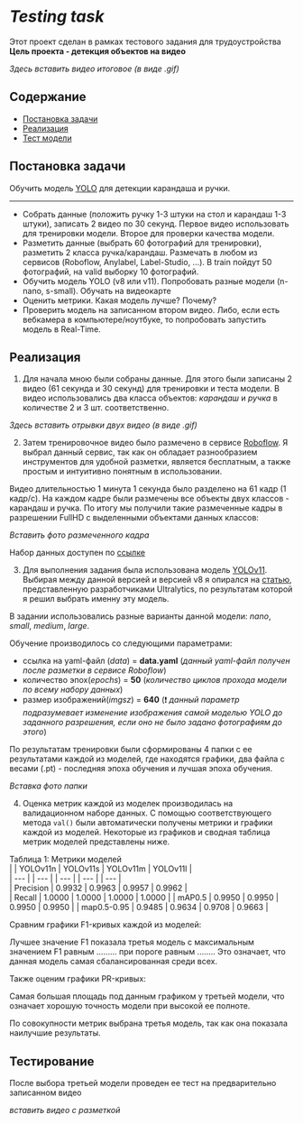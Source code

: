 
# *Testing task*

Этот проект сделан в рамках тестового задания для трудоустройства  
**Цель проекта - детекция объектов на видео**  


*Здесь вставить видео итоговое (в виде .gif)*

## Содержание
- [Постановка задачи](#постановка-задачи)
- [Реализация](#реализация)
- [Тест модели](#тест-модели)
## Постановка задачи
Обучить модель [YOLO][yolo] для детекции карандаша и ручки. 

---

- Собрать данные (положить ручку 1-3 штуки на стол и карандаш 1-3 штуки), записать 2 видео по 30 секунд. Первое видео использовать для тренировки модели. Второе для проверки качества модели. 
- Разметить данные (выбрать 60 фотографий для тренировки), разметить 2 класса ручка/карандаш. Размечать в любом из сервисов (Roboflow, Anylabel, Label-Studio, ...). В train пойдут 50 фотографий, на valid выборку 10 фотографий. 
- Обучить модель YOLO (v8 или v11). Попробовать разные модели (n-nano, s-small). Обучать на видеокарте 
- Оценить метрики. Какая модель лучше? Почему?
- Проверить модель на записанном втором видео. Либо, если есть вебкамера в компьютере/ноутбуке, то попробовать запустить модель в Real-Time.




[yolo]: https://docs.ultralytics.com/ru/models/yolo11/
## Реализация
1. Для начала мною были собраны данные. Для этого были записаны 2 видео (61 секунда и 30 секунд) для тренировки и теста модели. В видео использовались два класса объектов: *карандаш* и *ручка* в количестве 2 и 3 шт. соответственно.


*Здесь вставить отрывки двух видео (в виде .gif)*

2. Затем тренировочное видео было размечено в сервисе [Roboflow][roboflow]. Я выбрал данный сервис, так как он обладает разнообразием инструментов для удобной разметки, является бесплатным, а также простым и интуитивно понятным в использовании.

Видео длительностью 1 минута 1 секунда было разделено на 61 кадр (1 кадр/с). На каждом кадре были размечены все объекты двух классов - карандаш и ручка. По итогу мы получили такие размеченные кадры в разрешении FullHD с выделенными объектами данных классов:

*Вставить фото размеченного кадра*

Набор данных доступен по [ссылке][набор-данных]



3. Для выполнения задания была использована модель [YOLOv11][yolov11]. Выбирая между данной версией и версией v8 я опирался на [статью][сравнение], представленную разработчиками Ultralytics, по результатам которой я решил выбрать именну эту модель.

В задании использовались разные варианты данной модели: *nano*, *small*, *medium*, *large*.

Обучение производилось со следующими параметрами: 
- ссылка на yaml-файл (*data*) = **data.yaml** (*данный yaml-файл получен после разметки в сервисе Roboflow*)
- количество эпох(*epochs*) = **50** (*количество циклов прохода модели по всему набору данных*)
- размер изображений(*imgsz*) = **640** (❗ *данный параметр подразумевает изменение изображения самой моделью YOLO до заданного разрешения, если оно не было задано фотографиям до этого*)

По результатам тренировки были сформированы 4 папки с ее результатами каждой из моделей, где находятся графики, два файла с весами (.pt) - последняя эпоха обучения и лучшая эпоха обучения.

_Вставка фото папки_



4. Оценка метрик каждой из моделек производилась на валидационном наборе данных. С помощью соответствующего метода `val()` были автоматически получены метрики и графики каждой из моделей. Некоторые из графиков и сводная таблица метрик моделей представлены ниже.  


Таблица 1: Метрики моделей  
|     | YOLOv11n | YOLOv11s | YOLOv11m | YOLOv11l |  
| --- | | --- | | --- | | --- | | --- |  
| Precision |  0.9932 | 0.9963 | 0.9957 | 0.9962 |  
| Recall | 1.0000 | 1.0000 | 1.0000 | 1.0000 | 
| mAP0.5 | 0.9950 | 0.9950 | 0.9950 | 0.9950 |
| map0.5-0.95 | 0.9485 | 0.9634 | 0.9708 | 0.9663 |


Сравним графики F1-кривых каждой из моделей:


Лучшее значение F1 показала третья модель с максимальным значением F1 равным ......... при пороге равным ........ Это означает, что данная модель самая сбалансированная среди всех.


Также оценим графики PR-кривых:

Самая большая площадь под данным графиком у третьей модели, что означает хорошую точность модели при высокой ее полноте. 


По совокупности метрик выбрана третья модель, так как она показала наилучшие результаты.



[roboflow]: https://roboflow.com/
[набор-данных]: https://universe.roboflow.com/diplom2024/testing-task/dataset/2
[yolov11]: https://docs.ultralytics.com/ru/models/yolo11/
[сравнение]: https://docs.ultralytics.com/ru/compare/yolov8-vs-yolo11/#performance-head-to-head-yolov8-vs-yolo11



##  Тестирование
После выбора третьей модели проведен ее тест на предварительно записанном видео


*вставить видео с разметкой*
